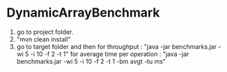 # DynamicArrayBenchmark

1. go to project folder.
2. "mvn clean install"
3. go to target folder and then
  for throughput : "java -jar benchmarks.jar -wi 5 -i 10 -f 2 -t 1"
  for average time per operation : "java -jar benchmarks.jar -wi 5 -i 10 -f 2 -t 1 -bm avgt -tu ms"
